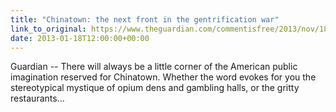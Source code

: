 ```yaml
---
title: "Chinatown: the next front in the gentrification war"
link_to_original: https://www.theguardian.com/commentisfree/2013/nov/18/chinatown-gentrification-redevelopment-civil-rights)  
date: 2013-01-18T12:00:00+00:00
---
```

  
Guardian -- There will always be a little corner of the American public imagination reserved for Chinatown. Whether the word evokes for you the stereotypical mystique of opium dens and gambling halls, or the gritty restaurants...



